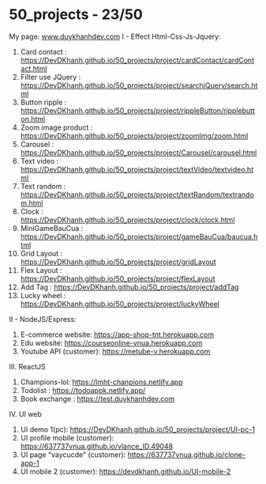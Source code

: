 # 50_projects - 23/50

My page: www.duykhanhdev.com I - Effect Html-Css-Js-Jquery:

1. Card contact :
   https://DevDKhanh.github.io/50_projects/project/cardContact/cardContact.html
2. Filter use JQuery :
   https://DevDKhanh.github.io/50_projects/project/searchjQuery/search.html
3. Button ripple :
   https://DevDKhanh.github.io/50_projects/project/rippleButton/ripplebutton.html
4. Zoom image product :
   https://DevDKhanh.github.io/50_projects/project/zoomImg/zoom.html
5. Carousel :
   https://DevDKhanh.github.io/50_projects/project/Carousel/carousel.html
6. Text video :
   https://DevDKhanh.github.io/50_projects/project/textVideo/textvideo.html
7. Text random :
   https://DevDKhanh.github.io/50_projects/project/textRandom/textrandom.html
8. Clock : https://DevDKhanh.github.io/50_projects/project/clock/clock.html
9. MiniGameBauCua :
   https://DevDKhanh.github.io/50_projects/project/gameBauCua/baucua.html
10. Grid Layout : https://DevDKhanh.github.io/50_projects/project/gridLayout
11. Flex Layout : https://DevDKhanh.github.io/50_projects/project/flexLayout
12. Add Tag : https://DevDKhanh.github.io/50_projects/project/addTag
13. Lucky wheel : https://DevDKhanh.github.io/50_projects/project/luckyWheel

II - NodeJS/Express:

1. E-commerce website: https://app-shop-tnt.herokuapp.com
2. Edu website: https://courseonline-vnua.herokuapp.com
3. Youtube API (customer): https://metube-v.herokuapp.com

III. ReactJS

1. Champions-lol: https://lmht-chanpions.netlify.app
2. Todolist : https://todoappk.netlify.app/
3. Book exchange : https://test.duykhanhdev.com

IV. UI web

1. UI demo 1(pc): https://DevDKhanh.github.io/50_projects/project/UI-pc-1
2. UI profile mobile (customer): https://637737vnua.github.io/vlance_ID.49048
3. UI page "vaycucde" (customer): https://637737vnua.github.io/clone-app-1
4. UI mobile 2 (customer): https://devdkhanh.github.io/UI-mobile-2
